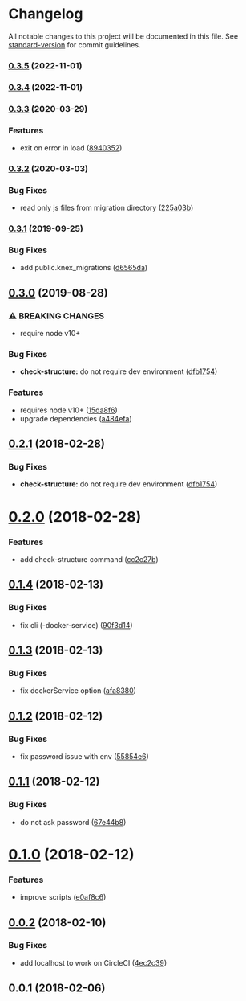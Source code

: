 # Changelog

All notable changes to this project will be documented in this file. See [standard-version](https://github.com/conventional-changelog/standard-version) for commit guidelines.

### [0.3.5](https://github.com/smooth-code/knex-scripts/compare/v0.3.4...v0.3.5) (2022-11-01)

### [0.3.4](https://github.com/smooth-code/knex-scripts/compare/v0.3.3...v0.3.4) (2022-11-01)

### [0.3.3](https://github.com/smooth-code/knex-scripts/compare/v0.3.2...v0.3.3) (2020-03-29)


### Features

* exit on error in load ([8940352](https://github.com/smooth-code/knex-scripts/commit/89403527c4422442fcaede7d75540aa8e13d0cc9))

### [0.3.2](https://github.com/smooth-code/knex-scripts/compare/v0.3.1...v0.3.2) (2020-03-03)


### Bug Fixes

* read only js files from migration directory ([225a03b](https://github.com/smooth-code/knex-scripts/commit/225a03b))

### [0.3.1](https://github.com/smooth-code/knex-scripts/compare/v0.3.0...v0.3.1) (2019-09-25)


### Bug Fixes

* add public.knex_migrations ([d6565da](https://github.com/smooth-code/knex-scripts/commit/d6565da))

## [0.3.0](https://github.com/smooth-code/knex-scripts/compare/v0.2.1...v0.3.0) (2019-08-28)


### ⚠ BREAKING CHANGES

* require node v10+

### Bug Fixes

* **check-structure:** do not require dev environment ([dfb1754](https://github.com/smooth-code/knex-scripts/commit/dfb1754))


### Features

* requires node v10+ ([15da8f6](https://github.com/smooth-code/knex-scripts/commit/15da8f6))
* upgrade dependencies ([a484efa](https://github.com/smooth-code/knex-scripts/commit/a484efa))

<a name="0.2.1"></a>
## [0.2.1](https://github.com/smooth-code/knex-scripts/compare/v0.2.0...v0.2.1) (2018-02-28)


### Bug Fixes

* **check-structure:** do not require dev environment ([dfb1754](https://github.com/smooth-code/knex-scripts/commit/dfb1754))



<a name="0.2.0"></a>
# [0.2.0](https://github.com/smooth-code/knex-scripts/compare/v0.1.4...v0.2.0) (2018-02-28)


### Features

* add check-structure command ([cc2c27b](https://github.com/smooth-code/knex-scripts/commit/cc2c27b))



<a name="0.1.4"></a>
## [0.1.4](https://github.com/smooth-code/knex-scripts/compare/v0.1.3...v0.1.4) (2018-02-13)


### Bug Fixes

* fix cli (-docker-service) ([90f3d14](https://github.com/smooth-code/knex-scripts/commit/90f3d14))



<a name="0.1.3"></a>
## [0.1.3](https://github.com/smooth-code/knex-scripts/compare/v0.1.2...v0.1.3) (2018-02-13)


### Bug Fixes

* fix dockerService option ([afa8380](https://github.com/smooth-code/knex-scripts/commit/afa8380))



<a name="0.1.2"></a>
## [0.1.2](https://github.com/smooth-code/knex-scripts/compare/v0.1.1...v0.1.2) (2018-02-12)


### Bug Fixes

* fix password issue with env ([55854e6](https://github.com/smooth-code/knex-scripts/commit/55854e6))



<a name="0.1.1"></a>
## [0.1.1](https://github.com/smooth-code/knex-scripts/compare/v0.1.0...v0.1.1) (2018-02-12)


### Bug Fixes

* do not ask password ([67e44b8](https://github.com/smooth-code/knex-scripts/commit/67e44b8))



<a name="0.1.0"></a>
# [0.1.0](https://github.com/smooth-code/knex-scripts/compare/v0.0.2...v0.1.0) (2018-02-12)


### Features

* improve scripts ([e0af8c6](https://github.com/smooth-code/knex-scripts/commit/e0af8c6))



<a name="0.0.2"></a>
## [0.0.2](https://github.com/smooth-code/knex-scripts/compare/v0.0.1...v0.0.2) (2018-02-10)


### Bug Fixes

* add localhost to work on CircleCI ([4ec2c39](https://github.com/smooth-code/knex-scripts/commit/4ec2c39))



<a name="0.0.1"></a>
## 0.0.1 (2018-02-06)
